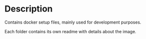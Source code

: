 # Description
Contains docker setup files, mainly used for development purposes.

Each folder contains its own readme with details about the image.
